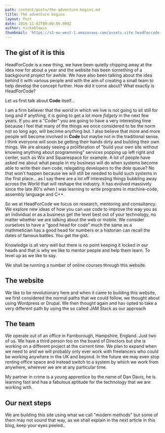 ```yaml
---
path: content/posts/the-adventure-begins.md
title: The adventure begins
layout: Post
date: 2016-11-02T00:00:00.000Z
author: nickeblewis
thumbnail: 'https://s3-eu-west-1.amazonaws.com/assets.site.headforcode.com/icons/js.png'
---
```


## The gist of it is this

HeadForCode is a new thing, we have been quietly chipping away at the idea now for about a year and the website has been something of a background project for awhile. We have also been talking about the idea behind it with various people and with the aim of creating a small team to help develop the concept further. How did it come about? What exactly is HeadForCode?

Let us first talk about **Code** itself...

I am a firm believer that the world in which we live is not going to sit still for long and if anything, it is going to get a lot more *fidgety* in the next few years. If you are a "Coder" you are going to have a very interesting time because I feel that many of the things we once considered to be the norm not so long ago, will become anything but. I also believe that more and more people will become involved in **Code** but maybe not in the traditional sense. I think everyone will soon be getting their hands dirty and building their own things. We are already seeing a proliferation of "build your own site without knowing anything about programming" services popping up left right and center, such as Wix and Squarespace for example. A lot of people have asked me about what people in my business will do when systems become able to write their own code, relegating developers to the dole queue? No that won't happen because we will still be needed to build such systems in the first place... as I say there are a lot off interesting things bubbling away across the World that will reshape the industry. It has evolved massively since the late 80's when I was learning to write programs in machine-code, assembly language and C\+\+.

So we at HeadForCode we focus on research, mentoring and consultancy. We explore new ideas of how you can use code to improve the way you as an individual or as a business get the level best out of your technology, no matter whether we are talking about the web or mobile. We consider ourselves to have a "good head for code" much the same as a mathmetician has a good head for numbers or a historian can recall the dates of famous battles. You get the gist.

Knowledge is all very well but there is no point keeping it locked in our heads and that is why we like to mentor people and help them learn. To level up as we like to say.

We shall be running a number of online courses through this website.

## The website

We like to be revolutionary here and when it came to building this website, we first considered the normal paths that we could follow, we thought about using Wordpress or Drupal. We then thought again and hav opted to take a very different path by using the so called JAM Stack as our approach

## The team

We operate out of an office in Farnborough, Hampshire, England. Just two of us. We have a third person too on the board of Directors but she is working on a different project at the current time. We plan to expand when we need to and we will probably only ever work with freelancers who could be working anywhere in the UK and beyond. In the future we may even stop renting office space and instead switch to a system by which we work from anywhere, wherever we are at any particular time.

My partner in crime is a young apprentice by the name of Dan Davis, he is learning fast and has a fabulous aptitude for the technology that we are working with.

## Our next steps

We are building this site using what we call "modern methods" but some of them may not sound that way, as we shall explain in the next article in this blog, keep your eyes peeled..